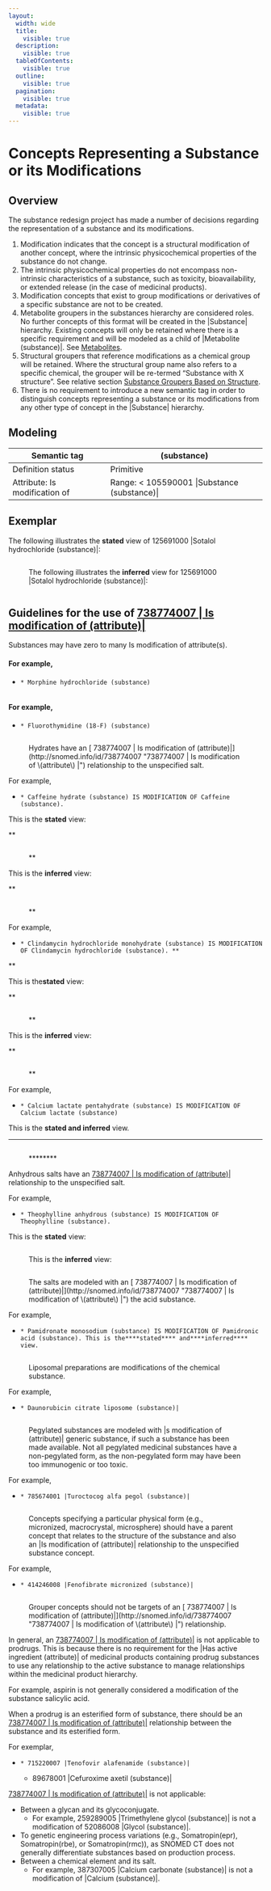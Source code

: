 ```yaml
---
layout:
  width: wide
  title:
    visible: true
  description:
    visible: true
  tableOfContents:
    visible: true
  outline:
    visible: true
  pagination:
    visible: true
  metadata:
    visible: true
---
```


# Concepts Representing a Substance or its Modifications

## Overview

The substance redesign project has made a number of decisions regarding the representation of a substance and its modifications.

1. Modification indicates that the concept is a structural modification of another concept, where the intrinsic physicochemical properties of the substance do not change.
2. The intrinsic physicochemical properties do not encompass non-intrinsic characteristics of a substance, such as toxicity, bioavailability, or extended release (in the case of medicinal products).
3. Modification concepts that exist to group modifications or derivatives of a specific substance are not to be created.
4. Metabolite groupers in the substances hierarchy are considered roles. No further concepts of this format will be created in the |Substance| hierarchy. Existing concepts will only be retained where there is a specific requirement and will be modeled as a child of |Metabolite (substance)|. See [Metabolites](../../../../../../authoring/substance/Metabolites_174691621.html).
5. Structural groupers that reference modifications as a chemical group will be retained. Where the structural group name also refers to a specific chemical, the grouper will be re-termed “Substance with X structure”. See relative section [Substance Groupers Based on Structure](../../../../../../authoring/substance/Substance-Groupers-Based-on-Structure_174691414.html).
6. There is no requirement to introduce a new semantic tag in order to distinguish concepts representing a substance or its modifications from any other type of concept in the |Substance| hierarchy.

## Modeling

| Semantic tag                  | (substance)                                  |
| ----------------------------- | -------------------------------------------- |
| Definition status             | Primitive                                    |
| Attribute: Is modification of | Range: < 105590001 \|Substance (substance)\| |

## Exemplar

The following illustrates the **stated** view of 125691000 |Sotalol hydrochloride (substance)|:

<figure><img src="../../../../../../authoring/substance/images/225051477.png" alt=""><figcaption><p>The following illustrates the <strong>inferred</strong> view for 125691000 |Sotalol hydrochloride (substance)|:</p></figcaption></figure>

<figure><img src="../../../../../../authoring/substance/images/174691456.png" alt=""><figcaption></figcaption></figure>

## Guidelines for the use of [738774007 | Is modification of (attribute)|](http://snomed.info/id/738774007)

Substances may have zero to many Is modification of attribute(s).

#### For example,

* ```
  * Morphine hydrochloride (substance)
  ```

<figure><img src="../../../../../../authoring/substance/images/174691455.png" alt=""><figcaption></figcaption></figure>

#### For example,

* ```
  * Fluorothymidine (18-F) (substance)
  ```

<figure><img src="../../../../../../authoring/substance/images/174691474.png" alt=""><figcaption><p>Hydrates have an [ 738774007 | Is modification of (attribute)|](http://snomed.info/id/738774007 "738774007 | Is modification of \(attribute\) |") relationship to the unspecified salt.</p></figcaption></figure>

For example,

* ```
  * Caffeine hydrate (substance) IS MODIFICATION OF Caffeine (substance). 
  ```

This is the **stated** view:

\*\*

<figure><img src="../../../../../../authoring/substance/images/174691490.png" alt=""><figcaption><p>**</p></figcaption></figure>

This is the **inferred** view:

\*\*

<figure><img src="../../../../../../authoring/substance/images/174691495%20(1).png" alt=""><figcaption><p>**</p></figcaption></figure>

For example,

* ```
  * Clindamycin hydrochloride monohydrate (substance) IS MODIFICATION OF Clindamycin hydrochloride (substance). **  
  ```

\*\*

This is the**stated** view:

\*\*

<figure><img src="../../../../../../authoring/substance/images/174691453.png" alt=""><figcaption><p>**</p></figcaption></figure>

This is the **inferred** view:

\*\*

<figure><img src="../../../../../../authoring/substance/images/174691452.png" alt=""><figcaption><p>**</p></figcaption></figure>

For example,

* ```
  * Calcium lactate pentahydrate (substance) IS MODIFICATION OF Calcium lactate (substance)
  ```

This is the **stated and inferred** view.

***

<figure><img src="../../../../../../authoring/substance/images/174691479.png" alt=""><figcaption><p>********</p></figcaption></figure>

Anhydrous salts have an [738774007 | Is modification of (attribute)|](http://snomed.info/id/738774007) relationship to the unspecified salt.

For example,

* ```
  * Theophylline anhydrous (substance) IS MODIFICATION OF Theophylline (substance).
  ```

This is the **stated** view:

<figure><img src="../../../../../../authoring/substance/images/174691451.png" alt=""><figcaption><p>This is the <strong>inferred</strong> view:</p></figcaption></figure>

<figure><img src="../../../../../../authoring/substance/images/174691450.png" alt=""><figcaption><p>The salts are modeled with an [ 738774007 | Is modification of (attribute)|](http://snomed.info/id/738774007 "738774007 | Is modification of \(attribute\) |") the acid substance.</p></figcaption></figure>

For example,

* ```
  * Pamidronate monosodium (substance) IS MODIFICATION OF Pamidronic acid (substance). This is the****stated**** and****inferred**** view.
  ```

<figure><img src="../../../../../../authoring/substance/images/308610927.png" alt=""><figcaption><p>Liposomal preparations are modifications of the chemical substance.</p></figcaption></figure>

For example,

* ```
  * Daunorubicin citrate liposome (substance)|
  ```

<figure><img src="../../../../../../authoring/substance/images/174691481.png" alt=""><figcaption><p>Pegylated substances are modeled with |s modification of (attribute)| generic substance, if such a substance has been made available. Not all pegylated medicinal substances have a non-pegylated form, as the non-pegylated form may have been too immunogenic or too toxic.</p></figcaption></figure>

For example,

* ```
  * 785674001 |Turoctocog alfa pegol (substance)|
  ```

<figure><img src="../../../../../../authoring/substance/images/174691449.png" alt=""><figcaption><p>Concepts specifying a particular physical form (e.g., micronized, macrocrystal, microsphere) should have a parent concept that relates to the structure of the substance and also an |Is modification of (attribute)| relationship to the unspecified substance concept.</p></figcaption></figure>

For example,

* ```
  * 414246008 |Fenofibrate micronized (substance)|
  ```

<figure><img src="../../../../../../authoring/substance/images/174691448.png" alt=""><figcaption><p>Grouper concepts should not be targets of an [ 738774007 | Is modification of (attribute)|](http://snomed.info/id/738774007 "738774007 | Is modification of \(attribute\) |") relationship.</p></figcaption></figure>

In general, an [738774007 | Is modification of (attribute)|](http://snomed.info/id/738774007) is not applicable to prodrugs. This is because there is no requirement for the |Has active ingredient (attribute)| of medicinal products containing prodrug substances to use any relationship to the active substance to manage relationships within the medicinal product hierarchy.

For example, aspirin is not generally considered a modification of the substance salicylic acid.

When a prodrug is an esterified form of substance, there should be an [738774007 | Is modification of (attribute)|](http://snomed.info/id/738774007) relationship between the substance and its esterified form.

For exemplar,

* ```
  * 715220007 |Tenofovir alafenamide (substance)|  
  ```
  * 89678001 |Cefuroxime axetil (substance)|

[738774007 | Is modification of (attribute)|](http://snomed.info/id/738774007) is not applicable:

* Between a glycan and its glycoconjugate.
  * For example, 259289005 |Trimethylene glycol (substance)| is not a modification of 52086008 |Glycol (substance)|.
* To genetic engineering process variations (e.g., Somatropin(epr), Somatropin(rbe), or Somatropin(rmc)), as SNOMED CT does not generally differentiate substances based on production process.
* Between a chemical element and its salt.
  * For example, 387307005 |Calcium carbonate (substance)| is not a modification of |Calcium (substance)|.
